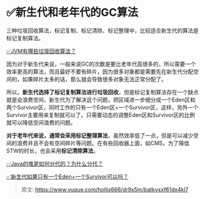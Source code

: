 # ✅新生代和老年代的GC算法

三种垃圾回收算法，标记复制、标记清除、标记整理中，比较适合新生代的算法是标记复制算法。

[✅JVM有哪些垃圾回收算法？](https://www.yuque.com/hollis666/dr9x5m/sinedm?view=doc_embed)

因为对于新生代来说，一般来说GC的次数是要比老年代高很多的，所以需要一个效率更高的算法，而且最好不要有碎片，因为很多对象都是需要先在新生代分配空间的，如果碎片太多的话，那么就会导致很多对象无法正常分配了。

所以，**新生代选择了标记复制算法进行垃圾回收**，但是标记复制算法存在一个缺点就是会浪费空间，新生代为了解决这个问题，把区域进一步细分成一个Eden区和两个Survivor区，同时工作的只有一个Eden区+一个Survivor区，这样，另外一个Survivor主要用来复制就可以了。只需要动态的调整Eden区和Survivor区的比例就可以降低空间浪费的问题。

**对于老年代来说，通常会采用标记整理算法**，虽然效率低了一点，但是可以减少空间的浪费并且不会有空间碎片等问题。在有些回收器上面，如CMS，为了降低STW的时长，也会采用**标记清除算法**。

[✅Java的堆是如何分代的？为什么分代？](https://www.yuque.com/hollis666/dr9x5m/iop1msfpeny48x4c?view=doc_embed)

[✅新生代如果只有一个Eden+一个Survivor可以吗？](https://www.yuque.com/hollis666/dr9x5m/eigm8iqgpwmd2eg8?view=doc_embed)




> 原文: <https://www.yuque.com/hollis666/dr9x5m/batkyxxf61dx4kl7>
